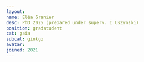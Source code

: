 ```yaml
---
layout:
name: Eléa Granier
desc: PhD 2025 (prepared under superv. I Uszynski)
position: gradstudent
cat: gaia
subcat: ginkgo
avatar:
joined: 2021
---
```

